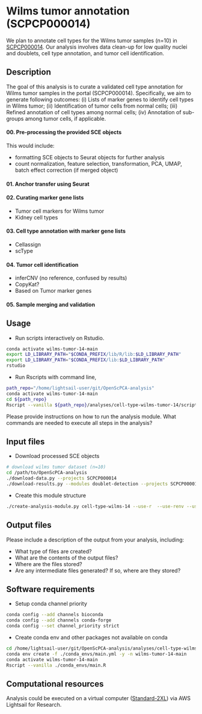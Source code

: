 # Wilms tumor annotation (SCPCP000014)

We plan to annotate cell types for the Wilms tumor samples (n=10) in [SCPCP000014](https://scpca.alexslemonade.org/projects/SCPCP000014). Our analysis involves data clean-up for low quality nuclei and doublets, cell type annotation, and tumor cell identification.

## Description

The goal of this analysis is to curate a validated cell type annotation for Wilms tumor samples in the portal (SCPCP000014). Specifically, we aim to generate following outcomes: (i) Lists of marker genes to identify cell types in Wilms tumor; (ii) Identification of tumor cells from normal cells; (iii) Refined annotation of cell types among normal cells; (iv) Annotation of sub-groups among tumor cells, if applicable.

#### 00. Pre-processing the provided SCE objects
This would include:
* formatting SCE objects to Seurat objects for further analysis
* count normalization, feature selection, transformation, PCA, UMAP, batch effect correction (if merged object)

#### 01. Anchor transfer using Seurat

#### 02. Curating marker gene lists
- Tumor cell markers for Wilms tumor
- Kidney cell types

#### 03. Cell type annotation with marker gene lists
* Cellassign
* scType

#### 04. Tumor cell identification
- inferCNV (no reference, confused by results)
- CopyKat?
- Based on Tumor marker genes

#### 05. Sample merging and validation

## Usage

* Run scripts interactively on Rstudio.
```bash
conda activate wilms-tumor-14-main
export LD_LIBRARY_PATH="$CONDA_PREFIX/lib/R/lib:$LD_LIBRARY_PATH"
export LD_LIBRARY_PATH="$CONDA_PREFIX/lib:$LD_LIBRARY_PATH"
rstudio
```

* Run Rscripts with command line,
```bash
path_repo="/home/lightsail-user/git/OpenScPCA-analysis"
conda activate wilms-tumor-14-main
cd ${path_repo}
Rscript --vanilla ${path_repo}/analyses/cell-type-wilms-tumor-14/scripts/00_preprocessing_rds.R ${path_repo}
```
Please provide instructions on how to run the analysis module.
What commands are needed to execute all steps in the analysis?

## Input files

* Download processed SCE objects
```bash
# download wilms tumor dataset (n=10)
cd /path/to/OpenScPCA-analysis
./download-data.py --projects SCPCP000014
./download-results.py --modules doublet-detection --projects SCPCP000014
```
* Create this module structure
```bash
./create-analysis-module.py cell-type-wilms-14 --use-r  --use-renv --use-conda --conda-file-only
```

## Output files

Please include a description of the output from your analysis, including:

- What type of files are created?
- What are the contents of the output files?
- Where are the files stored?
- Are any intermediate files generated?
If so, where are they stored?

## Software requirements

- Setup conda channel priority
```bash
conda config --add channels bioconda
conda config --add channels conda-forge
conda config --set channel_priority strict
```

- Create conda env and other packages not available on conda
```bash
cd /home/lightsail-user/git/OpenScPCA-analysis/analyses/cell-type-wilms-tumor-14
conda env create -f ./conda_envs/main.yml -y -n wilms-tumor-14-main
conda activate wilms-tumor-14-main
Rscript --vanilla ./conda_envs/main.R
```

## Computational resources

Analysis could be executed on a virtual computer ([Standard-2XL](https://openscpca.readthedocs.io/en/latest/aws/lsfr/creating-vcs/)) via AWS Lightsail for Research.
